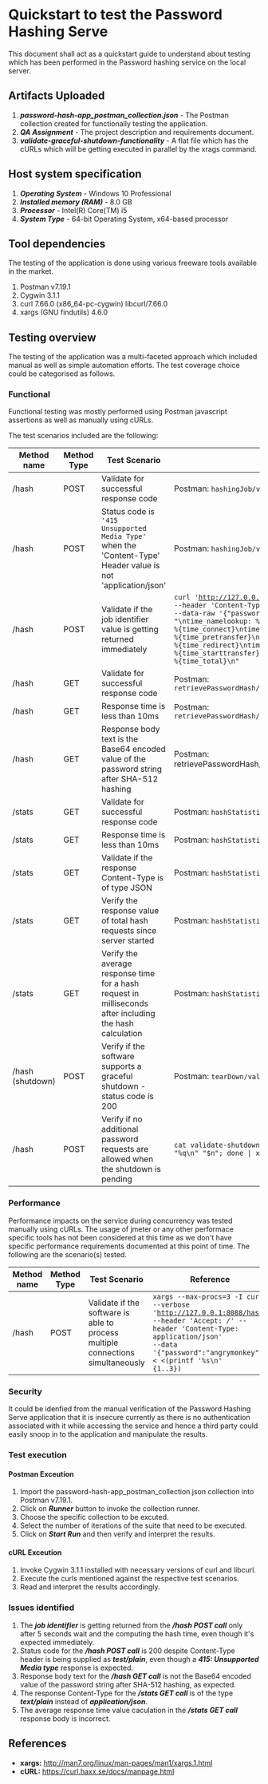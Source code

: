 # Quickstart to test the Password Hashing Serve #
This document shall act as a quickstart guide to understand about testing which has been performed in the Password hashing service on the local server.

## Artifacts Uploaded ##
1. ***password-hash-app_postman_collection.json*** - The Postman collection created for functionally testing the application.
2. ***QA Assignment*** - The project description and requirements document.
3. ***validate-graceful-shutdown-functionality*** - A flat file which has the cURLs which will be getting executed in parallel by the xrags command.

## Host system specification ###
1. ***Operating System*** - Windows 10 Professional
2. ***Installed memory (RAM)*** - 8.0 GB
3. ***Processor*** - Intel(R) Core(TM) i5
4. ***System Type*** - 64-bit Operating System, x64-based processor

## Tool dependencies ##
The testing of the application is done using various freeware tools available in the market.
1. Postman v7.19.1
2. Cygwin 3.1.1
3. curl 7.66.0 (x86_64-pc-cygwin) libcurl/7.66.0
4. xargs (GNU findutils) 4.6.0

## Testing overview ##
The testing of the application was a multi-faceted approach which included manual as well as simple automation efforts. The test coverage choice could be categorised as follows.

### Functional ###
Functional testing was mostly performed using Postman javascript assertions as well as manually using cURLs. 

The test scenarios included are the following:

Method name  | Method Type | Test Scenario | Reference | Test Result
------------- | ------------- | ------------- | ------------- | -------------
/hash | POST | Validate for successful response code | Postman: <code>hashingJob/validatePasswordHashEndpointFunctionality</code> | <span style="color:green">*Pass*</span>
/hash | POST | Status code is <code>'415 Unsupported Media Type'</code> when the 'Content-Type' Header value is not 'application/json' | Postman: <code>hashingJob/validatePasswordHashEndpointForUnsupportedMediaType</code> | <span style="color:red">*Fail*</span>
/hash | POST | Validate if the job identifier value is getting returned immediately | <code>curl 'http://127.0.0.1:8088/hash' --header 'Content-Type: application/json' --header 'Accept: */*' --data-raw '{"password": "angrymonkey"}' --compressed -s -o /dev/null -w  "\ntime_namelookup:  %{time_namelookup}\ntime_connect:  %{time_connect}\ntime_appconnect:  %{time_appconnect}\ntime_pretransfer:  %{time_pretransfer}\ntime_redirect:  %{time_redirect}\ntime_starttransfer:  %{time_starttransfer}\n__________\ntime_total:  %{time_total}\n"</code> | <span style="color:red">*Fail*</span>
/hash | GET | Validate for successful response code | Postman: <code>retrievePasswordHash/validateHashedPasswordRetrievalEndpointFunctionality</code> | <span style="color:green">*Pass*</span>
/hash | GET | Response time is less than 10ms | Postman: <code>retrievePasswordHash/validateHashedPasswordRetrievalEndpointFunctionality</code> | <span style="color:green">*Pass*</span>
/hash | GET | Response body text is the Base64 encoded value of the password string after SHA-512 hashing | Postman: retrievePasswordHash/validateHashedPasswordRetrievalEndpointFunctionality | <span style="color:red">*Fail*</span>
/stats | GET | Validate for successful response code | Postman: <code>hashStatistics/valiateHashingStatsEndpointFunctionality</code> | <span style="color:green">*Pass*</span>
/stats | GET | Response time is less than 10ms | Postman: <code>hashStatistics/valiateHashingStatsEndpointFunctionality</code> | <span style="color:green">*Pass*</span>
/stats | GET | Validate if the response Content-Type is of type JSON | Postman: <code>hashStatistics/valiateHashingStatsEndpointFunctionality</code> | <span style="color:red">*Fail*</span>
/stats | GET | Verify the response value of total hash requests since server started | Postman: <code>hashStatistics/valiateHashingStatsEndpointFunctionality</code> | <span style="color:green">*Pass*</span>
/stats | GET | Verify the average response time for a hash request in milliseconds after including the hash calculation | Postman: <code>hashStatistics/valiateHashingStatsEndpointFunctionality</code> | <span style="color:red">*Fail*</span>
/hash (shutdown) | POST | Verify if the software supports a graceful shutdown - status code is 200 | Postman: <code>tearDown/validateShutdownEndpointResponseCode</code> | <span style="color:green">*Pass*</span>
/hash | POST | Verify if no additional password requests are allowed when the shutdown is pending | <code>cat validate-shutdown-functionality &#124; while read n; do printf "%q\n" "$n"; done &#124; xargs --max-procs=2 -I LC bash -c LC</code> | <span style="color:green">*Pass*</span>

### Performance ###
Performance impacts on the service during concurrency was tested manually using cURLs. The usage of jmeter or any other performace specific tools has not been considered at this time as we don't have specific performance requirements documented at this point of time. The following are the scenario(s) tested.

Method name  | Method Type | Test Scenario | Reference | Test Result
------------- | ------------- | ------------- | ------------- | -------------
/hash | POST | Validate if the software is able to process multiple connections simultaneously | <code>xargs --max-procs=3 -I curl --verbose 'http://127.0.0.1:8088/hash' --header 'Accept: */*' --header 'Content-Type: application/json' --data '{"password":"angrymonkey"}' < <(printf '%s\n' {1..3})</code> | <span style="color:green">*Pass*</span>

### Security ###
It could be idenfied from the manual verification of the Password Hashing Serve application that it is insecure currently as there is no authentication associated with it while accessing the service and hence a third party could easily snoop in to the application and manipulate the results.

### Test execution ###
#### Postman Exceution ####
1. Import the password-hash-app_postman_collection.json collection into Postman v7.19.1.  
2. Click on ***Runner*** button to invoke the collection runner.
3. Choose the specific collection to be excuted.
4. Select the number of iterations of the suite that need to be executed.
5. Click on ***Start Run*** and then verify and interpret the results.
#### cURL Exceution ####
1. Invoke Cygwin 3.1.1 installed with necessary versions of curl and libcurl.
2. Execute the curls mentioned against the respective test scenarios.
3. Read and interpret the results accordingly.

### Issues identified ###
1. The ***job identifier*** is getting returned from the ***/hash POST call*** only after 5 seconds wait and the computing the hash time, even though it's expected immediately.
2. Status code for the ***/hash POST call*** is 200 despite Content-Type header is being supplied as ***test/plain***, even though a ***415: Unsupported Media type*** response is expected.
3. Response body text for the ***/hash GET call*** is not the Base64 encoded value of the password string after SHA-512 hashing, as expected.
4. The response Content-Type  for the ***/stats GET call*** is of the type ***text/plain*** instead of ***application/json***.
5. The average response time value caculation in the ***/stats GET call*** response body is incorrect.

## References
* __xargs:__  http://man7.org/linux/man-pages/man1/xargs.1.html
* __cURL:__ https://curl.haxx.se/docs/manpage.html
